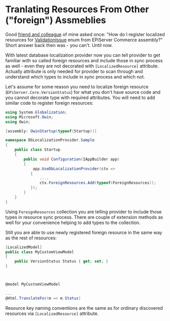 # Tranlating Resources From Other ("foreign") Assmeblies

Good [friend and colleague](http://marisks.net/) of mine asked once: "How do I register localized resources
for [ValidationIssue](http://world.episerver.com/documentation/Items/Developers-Guide/Episerver-Commerce/9/Orders/order-processing/)
enum from EPiServer Commerce assembly?" Short answer back then was - you can't.
Until now.

With latest database localization provider now you can tell provider to get familiar with so called foreign resources
and include those in sync process as well - even they are not decorated with `[LocalizedResource]` attribute. Actually
attribute is only needed for provider to scan through and understand which types to include in sync process and which
not.

Let's assume for some reason you need to localize foreign resource (`EPiServer.Core.VersionStatus`) for what you don't
have source code and you cannot decorate type with required attributes. You will need to add similar code to register
foreign resources:

```csharp
using System.Globalization;
using Microsoft.Owin;
using Owin;

[assembly: OwinStartup(typeof(Startup))]

namespace DbLocalizationProvider.Sample
{
    public class Startup
    {
        public void Configuration(IAppBuilder app)
        {
            app.UseDbLocalizationProvider(ctx =>
           {
               ....
               ctx.ForeignResources.Add(typeof(ForeignResources));
           });
        }
    }
}
```

Using `ForeignResources` collection you are telling provider to include those types in resource sync process.
There are couple of extension methods as well for your convenience helping to add types to the collection.

Still you are able to use newly registered foreign resource in the same way as the rest of resources:

```csharp
[LocalizedModel]
public class MyCustomViewModel
{
    public VersionStatus Status { get; set; }
}



@model MyCustomViewModel

...
@Html.TranslateFor(m => m.Status)
```

Resource key naming conventions are the same as for ordinary discovered resources via `[LocalizedResource]` attribute.
